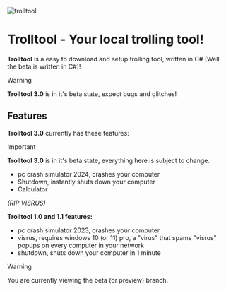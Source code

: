 ![trolltool](https://github.com/Frr0nt/Trolltool/assets/116831251/ab974a2f-7d14-41c0-9f24-95d30d864364)

# Trolltool - Your local trolling tool!

**Trolltool** is a easy to download and setup trolling tool, written in C# (Well the beta is written in C#)!

> [!Warning]
> **Trolltool 3.0** is in it's beta state, expect bugs and glitches!
>

## Features
**Trolltool 3.0** currently has these features:
> [!Important]
> **Trolltool 3.0** is in it's beta state, everything here is subject to change.
>

- pc crash simulator 2024, crashes your computer
- Shutdown, instantly shuts down your computer
- Calculator

*(RIP VISRUS)*

**Trolltool 1.0 and 1.1 features:**
- pc crash simulator 2023, crashes your computer
- visrus, requires windows 10 (or 11) pro, a "virus" that spams "visrus" popups on every computer in your network
- shutdown, shuts down your computer in 1 minute

> [!Warning]
> You are currently viewing the beta (or preview) branch.
>
